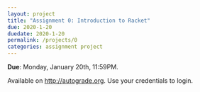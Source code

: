 ```yaml
---
layout: project
title: "Assignment 0: Introduction to Racket"
due: 2020-1-20
duedate: 2020-1-20
permalink: /projects/0
categories: assignment project
---
```


**Due**: Monday, January 20th, 11:59PM.

Available on http://autograde.org. Use your credentials to login.
